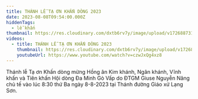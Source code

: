 ```yaml
---
title: THÁNH LỄ TẠ ƠN KHẤN DÒNG 2023
date: 2023-08-08T09:54:00.000Z
hiddenTags:
  - lễ khấn
thumbnail: https://res.cloudinary.com/dxtb6rv7y/image/upload/v1726887310/le_khan_2023_ho0eeo.jpg
videos:
  - title: THÁNH LỄ TẠ ƠN KHẤN DÒNG 2023
    thumbnail: https://res.cloudinary.com/dxtb6rv7y/image/upload/v1726887310/le_khan_2023_ho0eeo.jpg
    youtubeUrl: https://www.youtube.com/watch?v=czwJxQg4xz8
---
```

Thánh lễ Tạ ơn Khấn dòng mừng Hồng ân Kim khánh, Ngân khánh, Vĩnh khấn và Tiên khấn Hội dòng Đa Minh Gò Vấp do ĐTGM Giuse Nguyễn Năng chủ tế vào lúc 8:30 thứ Ba ngày 8-8-2023 tại Thánh đường Giáo xứ Lạng Sơn.
